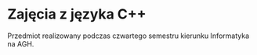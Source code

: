 # Zajęcia z języka C++

Przedmiot realizowany podczas czwartego semestru kierunku Informatyka na AGH.

 
 
